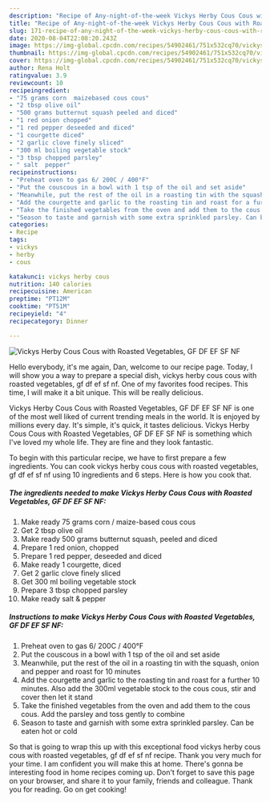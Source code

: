 ```yaml
---
description: "Recipe of Any-night-of-the-week Vickys Herby Cous Cous with Roasted Vegetables, GF DF EF SF NF"
title: "Recipe of Any-night-of-the-week Vickys Herby Cous Cous with Roasted Vegetables, GF DF EF SF NF"
slug: 171-recipe-of-any-night-of-the-week-vickys-herby-cous-cous-with-roasted-vegetables-gf-df-ef-sf-nf
date: 2020-08-04T22:08:20.243Z
image: https://img-global.cpcdn.com/recipes/54902461/751x532cq70/vickys-herby-cous-cous-with-roasted-vegetables-gf-df-ef-sf-nf-recipe-main-photo.jpg
thumbnail: https://img-global.cpcdn.com/recipes/54902461/751x532cq70/vickys-herby-cous-cous-with-roasted-vegetables-gf-df-ef-sf-nf-recipe-main-photo.jpg
cover: https://img-global.cpcdn.com/recipes/54902461/751x532cq70/vickys-herby-cous-cous-with-roasted-vegetables-gf-df-ef-sf-nf-recipe-main-photo.jpg
author: Rena Holt
ratingvalue: 3.9
reviewcount: 10
recipeingredient:
- "75 grams corn  maizebased cous cous"
- "2 tbsp olive oil"
- "500 grams butternut squash peeled and diced"
- "1 red onion chopped"
- "1 red pepper deseeded and diced"
- "1 courgette diced"
- "2 garlic clove finely sliced"
- "300 ml boiling vegetable stock"
- "3 tbsp chopped parsley"
- " salt  pepper"
recipeinstructions:
- "Preheat oven to gas 6/ 200C / 400°F"
- "Put the couscous in a bowl with 1 tsp of the oil and set aside"
- "Meanwhile, put the rest of the oil in a roasting tin with the squash, onion and pepper and roast for 10 minutes"
- "Add the courgette and garlic to the roasting tin and roast for a further 10 minutes. Also add the 300ml vegetable stock to the cous cous, stir and cover then let it stand"
- "Take the finished vegetables from the oven and add them to the cous cous. Add the parsley and toss gently to combine"
- "Season to taste and garnish with some extra sprinkled parsley. Can be eaten hot or cold"
categories:
- Recipe
tags:
- vickys
- herby
- cous

katakunci: vickys herby cous 
nutrition: 140 calories
recipecuisine: American
preptime: "PT12M"
cooktime: "PT51M"
recipeyield: "4"
recipecategory: Dinner

---
```



![Vickys Herby Cous Cous with Roasted Vegetables, GF DF EF SF NF](https://img-global.cpcdn.com/recipes/54902461/751x532cq70/vickys-herby-cous-cous-with-roasted-vegetables-gf-df-ef-sf-nf-recipe-main-photo.jpg)

Hello everybody, it's me again, Dan, welcome to our recipe page. Today, I will show you a way to prepare a special dish, vickys herby cous cous with roasted vegetables, gf df ef sf nf. One of my favorites food recipes. This time, I will make it a bit unique. This will be really delicious.

Vickys Herby Cous Cous with Roasted Vegetables, GF DF EF SF NF is one of the most well liked of current trending meals in the world. It is enjoyed by millions every day. It's simple, it's quick, it tastes delicious. Vickys Herby Cous Cous with Roasted Vegetables, GF DF EF SF NF is something which I've loved my whole life. They are fine and they look fantastic.




To begin with this particular recipe, we have to first prepare a few ingredients. You can cook vickys herby cous cous with roasted vegetables, gf df ef sf nf using 10 ingredients and 6 steps. Here is how you cook that.

<!--inarticleads1-->

##### The ingredients needed to make Vickys Herby Cous Cous with Roasted Vegetables, GF DF EF SF NF:

1. Make ready 75 grams corn / maize-based cous cous
1. Get 2 tbsp olive oil
1. Make ready 500 grams butternut squash, peeled and diced
1. Prepare 1 red onion, chopped
1. Prepare 1 red pepper, deseeded and diced
1. Make ready 1 courgette, diced
1. Get 2 garlic clove finely sliced
1. Get 300 ml boiling vegetable stock
1. Prepare 3 tbsp chopped parsley
1. Make ready  salt &amp; pepper




<!--inarticleads2-->

##### Instructions to make Vickys Herby Cous Cous with Roasted Vegetables, GF DF EF SF NF:

1. Preheat oven to gas 6/ 200C / 400°F
1. Put the couscous in a bowl with 1 tsp of the oil and set aside
1. Meanwhile, put the rest of the oil in a roasting tin with the squash, onion and pepper and roast for 10 minutes
1. Add the courgette and garlic to the roasting tin and roast for a further 10 minutes. Also add the 300ml vegetable stock to the cous cous, stir and cover then let it stand
1. Take the finished vegetables from the oven and add them to the cous cous. Add the parsley and toss gently to combine
1. Season to taste and garnish with some extra sprinkled parsley. Can be eaten hot or cold




So that is going to wrap this up with this exceptional food vickys herby cous cous with roasted vegetables, gf df ef sf nf recipe. Thank you very much for your time. I am confident you will make this at home. There's gonna be interesting food in home recipes coming up. Don't forget to save this page on your browser, and share it to your family, friends and colleague. Thank you for reading. Go on get cooking!
